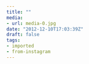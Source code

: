 ```yaml
---
title: ""
media:
- url: media-0.jpg
date: "2012-12-10T17:03:39Z"
draft: false
tags:
- imported
- from-instagram
---
```


